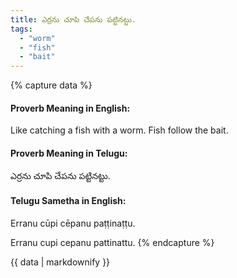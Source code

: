 ```yaml
---
title: ఎర్రను చూపి చేపను పట్టినట్టు.
tags:
  - "worm"
  - "fish"
  - "bait"
---
```


{% capture data %}
#### Proverb Meaning in English:
Like catching a fish with a worm.
Fish follow the bait.

#### Proverb Meaning in Telugu:
ఎర్రను చూపి చేపను పట్టినట్టు.

#### Telugu Sametha in English:
Erranu cūpi cēpanu paṭṭinaṭṭu.

Erranu cupi cepanu pattinattu.
{% endcapture %}

{{ data | markdownify }}

